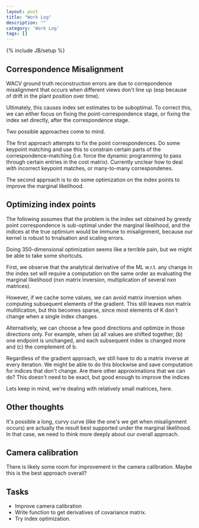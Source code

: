 ```yaml
---
layout: post
title: "Work Log"
description: ""
category: 'Work Log'
tags: []
---
```

{% include JB/setup %}

Correspondence Misalignment
---------------------------

WACV ground truth reconstruction errors are due to correpondence misalignment that occurs when different views don't line up (esp because of drift in the plant position over time).

Ultimately, this causes index set estimates to be suboptimal.  To correct this, we can either focus on fixing the point-correspondence stage, or fixing the index set directly, after the correspondence stage.

Two possible approaches come to mind.  

The first approach attempts to fix the point correspondences.  Do some keypoint matching and use this to constrain certain parts of the correspondence-matching (i.e. force the dynamic programming to pass through certain entries in the cost matrix).  Currently unclear how to deal with incorrect keypoint matches, or many-to-many correspondenes.

The second approach is to do some optimization on the index points to improve the marginal likelihood.  

Optimizing index points
------------------------

The following assumes that the problem is the index set obtained by greedy point correspondence is sub-optimal under the marginal likelihood, and the indices at the true optimium would be immune to misalignment, because our kernel is robust to trnalsation and scaling errors. 

Doing 350-dimensional optimization seems like a terrible pain, but we might be able to take some shortcuts.

First, we observe that the analytical derivative of the ML w.r.t. any change in the index set will require a computation on the same order as evaluating the marginal likelihood (nxn matrix inversion, multiplication of several nxn matrices). 

However, if we cache some values, we can avoid matrix inversion when computing subsequent elements of the gradient.  This still leaves nxn matrix multilication, but this becomes sparse, since most elements of K don't change when a single index changes.

Alternatively, we can choose a few good directions and optimize in those directions only.  For example, when (a) all values are shifted together, (b) one endpoint is unchanged, and each subsequent index is changed more and (c) the complement of b.

Regardless of the gradient approach, we still have to do a matrix inverse at every iteration.  We might be able to do this blockwise and save computation for indices that don't change.  Are there other approximations that we can do?  This doesn't need to be exact, but good enough to improve the indices 

Lets keep in mind, we're dealing with relatively small matrices, here.

Other thoughts
----------------

It's possible a long, curvy curve (like the one's we get when misalignment occurs) are actually the result best supported under the marginal likelihood.  In that case, we need to think more deeply about our overall approach.

Camera calibration
-------------------

There is likely some room for improvement in the camera calibration.  Maybe this is the best approach overall?

Tasks
--------

* Improve camera calibration
* Write function to get derivatives of covariance matrix.
* Try index optimization.




